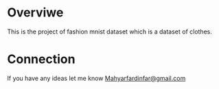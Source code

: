 # Overviwe 

This is the project of fashion mnist dataset which is a dataset of clothes.

# Connection

If you have any ideas let me know
Mahyarfardinfar@gmail.com
